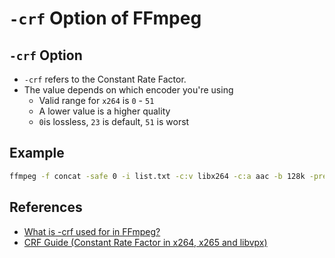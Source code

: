 # `-crf` Option of FFmpeg

## `-crf` Option
* `-crf` refers to the Constant Rate Factor.
* The value depends on which encoder you're using
  * Valid range for `x264` is `0`  - `51`
  * A lower value is a higher quality
  * `0`is lossless, `23` is default, `51` is worst

## Example
```bash
ffmpeg -f concat -safe 0 -i list.txt -c:v libx264 -c:a aac -b 128k -preset slow -crf 18 output.mp4
```

## References
* [What is -crf used for in FFmpeg?](https://superuser.com/questions/677576/what-is-crf-used-for-in-ffmpeg)
* [CRF Guide (Constant Rate Factor in x264, x265 and libvpx)](https://slhck.info/video/2017/02/24/crf-guide.html)
